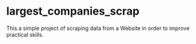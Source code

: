 # largest_companies_scrap
This a simple project of scraping data from a Website in order to improve practical skills.
